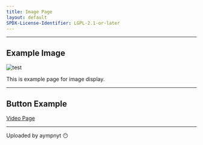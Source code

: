 ```yaml
---
title: Image Page
layout: default
SPDX-License-Identifier: LGPL-2.1-or-later
---
```


---

## Example Image

<div class="container">
  <img src="https://media.discordapp.net/attachments/1074079942792462478/1082014257161457774/20230306_025643.jpg" alt="test" />
</div>

This is example page for image display.

---

## Button Example

<div class="container">
  <a href="video.md" class="button" role="button">
    Video Page
  </a> 
</div>

---

Uploaded by aympnyt 😶
